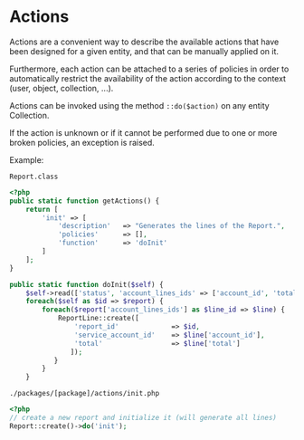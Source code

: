 # Actions

Actions are a convenient way to describe the available actions that have been designed for a given entity, and that can be manually applied on it.

Furthermore, each action can be attached to a series of policies in order to automatically restrict the availability of the action according to the context (user, object, collection, ...).

Actions can be invoked using the method `::do($action)` on any entity Collection.

If the action is unknown or if it cannot be performed due to one or more broken policies, an exception is raised.

Example:

`Report.class`

```php
<?php
public static function getActions() {
    return [
        'init' => [
            'description'   => "Generates the lines of the Report.",
            'policies'      => [],
            'function'      => 'doInit'
        ]
    ];
}

public static function doInit($self) {
    $self->read(['status', 'account_lines_ids' => ['account_id', 'total']]);
    foreach($self as $id => $report) {
        foreach($report['account_lines_ids'] as $line_id => $line) {
            ReportLine::create([
                'report_id'             => $id,
                'service_account_id'    => $line['account_id'],
                'total'                 => $line['total']
               ]);
           }
        }
    }
```

`./packages/[package]/actions/init.php`
```php
<?php
// create a new report and initialize it (will generate all lines)
Report::create()->do('init');
```

